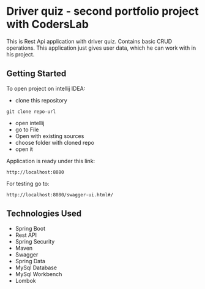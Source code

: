 # Driver quiz - second portfolio project with CodersLab

This is Rest Api application with driver quiz. Contains basic CRUD operations. This application just gives user data, which he can work with in his project.

## Getting Started

To open project on intellij IDEA:
 - clone this repository
 ```
 git clone repo-url
 ```
 * open intellij
 * go to File
 * Open with existing sources
 * choose folder with cloned repo
 * open it
 
 Application is ready under this link:
 ```
 http://localhost:8080
 ```
 For testing go to: 
 ```
 http://localhost:8080/swagger-ui.html#/
 ```
 
## Technologies Used

* Spring Boot
* Rest API
* Spring Security
* Maven
* Swagger
* Spring Data
* MySql Database
* MySql Workbench
* Lombok

